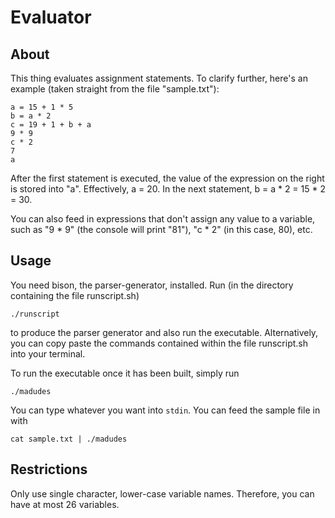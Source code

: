 # Evaluator

## About
This thing evaluates assignment statements. To clarify further, here's an
example (taken straight from the file "sample.txt"):  
```
a = 15 + 1 * 5  
b = a * 2  
c = 19 + 1 + b + a  
9 * 9
c * 2
7
a
```

After the first statement is executed, the value of the expression on the right
is stored into "a". Effectively, a = 20. In the next statement, b = a * 2 =
15 * 2 = 30.  

You can also feed in expressions that don't assign any value to a variable, such
as "9 * 9" (the console will print "81"), "c * 2" (in this case, 80), etc.

## Usage

You need bison, the parser-generator, installed. Run (in the directory
containing the file runscript.sh)  
```
./runscript
``` 
to produce the parser generator and also run the executable. Alternatively, you
can copy paste the commands contained within the file runscript.sh into your
terminal.  

To run the executable once it has been built, simply run  
```
./madudes
```
You can type whatever you want into ```stdin```. You can feed the sample file in
with  
```
cat sample.txt | ./madudes
```

## Restrictions

Only use single character, lower-case variable names. Therefore, you can have
at most 26 variables.